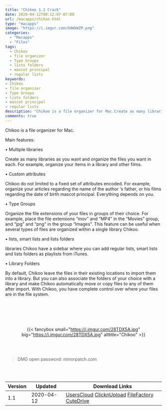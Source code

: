 ```yaml
---
title: "Chikoo 1.1 Crack"
date: 2020-04-12T00:12:07-07:00
url: /macapps/chikoo.html
type: "macapps"
image: "https://i.imgur.com/O4WkWZP.png"
categories:
  - "Macapps"
  - "Files"
tags:
  - Chikoo
  - file organizer
  - Type Groups
  - lists folders
  - mascot principal
  - regular lists
keywords:
- Chikoo
- file organizer
- Type Groups
- lists folders
- mascot principal
- regular lists
description: "Chikoo is a file organizer for Mac.Create as many libraries as you want and organize the files you want in each. For example, organize your items in a library and other films"
comments: true
---
```


Chikoo is a file organizer for Mac.

Main features:

• Multiple libraries

Create as many libraries as you want and organize the files you want in each. For example, organize your items in a library and other films.

• Custom attributes

Chikoo do not limited to a fixed set of attributes encoded. For example, organize your articles regarding the name of the author ‘s father, or his films regarding the date of birth mascot principal. Everything depends on you.

• Type Groups

Organize the file extensions of your files in groups of their choice. For example, place the file extensions “mov” and “MP4” in the “Movies” group, and “jpg” and “png” in the group “Images”. This feature can be useful when several types of files are organized within a single library Chikoo.

• lists, smart lists and lists folders

libraries Chikoo have a sidebar where you can add regular lists, smart lists and lists folders as playlists from iTunes.

• Library Folders

By default, Chikoo leave the files in their existing locations to import them into a library. But you can also associate the folders of your choice with a library and make Chikoo automatically move or copy files to any of them after import. With Chikoo, you have complete control over where your files are in the file system.


<br/>
<br/>
<script async src="https://pagead2.googlesyndication.com/pagead/js/adsbygoogle.js"></script>
<ins class="adsbygoogle"
     style="display:block; text-align:center;"
     data-ad-layout="in-article"
     data-ad-format="fluid"
     data-ad-client="ca-pub-8746275014476192"
     data-ad-slot="5144997159"></ins>
<script>
     (adsbygoogle = window.adsbygoogle || []).push({});
</script>
<br/>
<br/>


<center>

{{< fancybox small="https://i.imgur.com/28TDX5A.jpg" big="https://i.imgur.com/28TDX5A.jpg" alttitle="Chikoo" >}}

</center>

<br/>
<br/>


> DMG open password: minorpatch.com

<br/>

<br/>
<div id="history_version" class="history_version">

| Version | Updated | Download Links |
| ---- | ---- | ---- |
| 1.1 | 2020-04-12 | [UsersCloud](https://ouo.io/QeGwNU)   [ClicknUpload](https://ouo.io/2Kn60j)   [FileFactory](https://ouo.io/grJI3cr)   [CuteDrive](https://ouo.io/ha6NYOW) |

</div>
